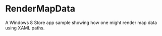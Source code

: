 # RenderMapData

A Windows 8 Store app sample showing how one might render map data using XAML paths.
